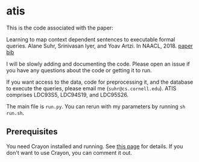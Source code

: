 # atis
This is the code associated with the paper:

Learning to map context dependent sentences to executable formal queries. Alane Suhr, Srinivasan Iyer, and Yoav Artzi. In NAACL, 2018. [paper](http://alanesuhr.com/atis.pdf) [bib](https://aclanthology.coli.uni-saarland.de/papers/N18-1203/n18-1203.bib)

I will be slowly adding and documenting the code. Please open an issue if you have any questions about the code or getting it to run.

If you want access to the data, code for preprocessing it, and the database to execute the queries, please email me (`suhr@cs.cornell.edu`). ATIS comprises LDC93S5, LDC94S19, and LDC95S26.

The main file is `run.py`. You can rerun with my parameters by running `sh run.sh`. 

## Prerequisites
You need Crayon installed and running. See [this page](https://github.com/clab/dynet/tree/master/examples/tensorboard) for details. If you don't want to use Crayon, you can comment it out. 
